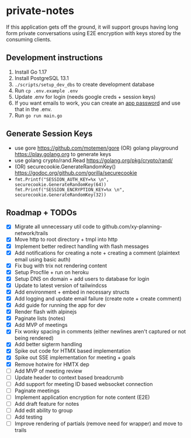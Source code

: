 # private-notes

If this application gets off the ground, it will support groups having long form private
conversations using E2E encryption with keys stored by the consuming clients.

## Development instructions

1. Install Go 1.17
2. Install PostgreSQL 13.1
3. `./scripts/setup_dev_dbs` to create development database
4. Run `cp .env.example .env`
5. Update .env for login (needs google creds + session keys)
6. If you want emails to work, you can create an [app password](https://myaccount.google.com/apppasswords) and use that in the .env.
7. Run `go run main.go`

## Generate Session Keys

- use gore https://github.com/motemen/gore (OR) golang playground https://play.golang.org to generate keys
- use golang crypto/rand.Read https://golang.org/pkg/crypto/rand/
- (OR) securecookie.GenerateRandomKey() https://godoc.org/github.com/gorilla/securecookie
- `fmt.Printf("SESSION_AUTH_KEY=%x \n", securecookie.GenerateRandomKey(64)) fmt.Printf("SESSION_ENCRYPTION_KEY=%x \n", securecookie.GenerateRandomKey(32))`

## Roadmap + TODOs

- [x] Migrate all unnecessary util code to github.com/xy-planning-network/trails
- [x] Move http to root directory + tmpl into http
- [x] Implement better redirect handling with flash messages
- [x] Add notifications for creating a note + creating a comment (plaintext email using basic auth)
- [x] Fix bug with trix not rendering content
- [x] Setup Procfile + run on heroku
- [x] Setup DNS on domain + add users to database for login
- [x] Update to latest version of tailwindcss
- [x] Add environment + embed in necessary structs
- [x] Add logging and update email failure (create note + create comment)
- [x] Add guide for running the app for dev
- [x] Render flash with alpinejs
- [x] Paginate lists (notes)
- [x] Add MVP of meetings
- [x] Fix wonky spacing in comments (either newlines aren't captured or not being rendered)
- [x] Add better sigterm handling
- [x] Spike out code for HTMX based implementation
- [x] Spike out SSE implementation for meeting + goals
- [x] Remove hotwire for HMTX dep
- [ ] Add MVP of meeting review
- [ ] Update header to context based breadcrumb
- [ ] Add support for meeting ID based websocket connection
- [ ] Paginate meetings
- [ ] Implement application encryption for note content (E2E)
- [ ] Add draft feature for notes
- [ ] Add edit ability to group
- [ ] Add testing
- [ ] Improve rendering of partials (remove need for wrapper) and move to trails
